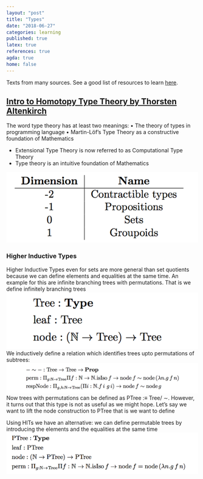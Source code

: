 ```yaml
---
layout: "post"
title: "Types"
date: "2018-06-27"
categories: learning
published: true
latex: true
references: true
agda: true
home: false
---
```


Texts from many sources. See a good list of resources to learn
[here](https://github.com/williamdemeo/TypeFunc).

## [Intro to Homotopy Type Theory by Thorsten Altenkirch](http://www.cs.nott.ac.uk/~psztxa/ewscs-17/notes.pdf)

The word type theory has at least two meanings:
  • The theory of types in programming language
  • Martin-Löf’s Type Theory as a constructive foundation of Mathematics


- Extensional Type Theory is now referred to as Computational Type Theory
- Type theory is an intuitive foundation of Mathematics

![](/assets/png-images/2018-06-27-learning-types-7385c80c.png)

### Higher Inductive Types

Higher Inductive Types even for sets are more general than set quotients
because we can define elements and equalities at the same time. An example for
this are infinite branching trees with permutations. That is we define infinitely
branching trees
![](/assets/png-images/2018-06-27-learning-types-91cfc8c2.png)
We inductively define a relation which identifies trees upto permutations of
subtrees:
![](/assets/png-images/2018-06-27-learning-types-acf5fbeb.png)
Now trees with permutations can be defined as PTree :≡ Tree/ ∼. However, it
turns out that this type is not as useful as we might hope. Let’s say we want
to lift the node construction to PTree that is we want to define

Using HITs we have an alternative: we can define permutable trees by
introducing the elements and the equalities at the same time
![](/assets/png-images/2018-06-27-learning-types-37c6e3f6.png)
